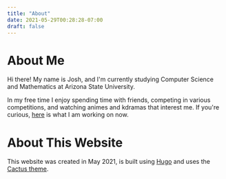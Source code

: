 ```yaml
---
title: "About"
date: 2021-05-29T00:28:28-07:00
draft: false
---
```


# About Me

Hi there! My name is Josh, and I'm currently studying Computer Science and Mathematics at Arizona State University.

In my free time I enjoy spending time with friends, competing in various competitions, and watching animes and kdramas that interest me. If you're curious, [here](/now) is what I am working on now.

# About This Website
This website was created in May 2021, is built using [Hugo](https://gohugo.io/) and uses the [Cactus theme](https://github.com/monkeyWzr/hugo-theme-cactus).